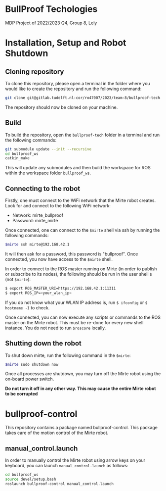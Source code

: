 # BullProof Techologies

MDP Project of 2022/2023 Q4, Group 8, Lely

# Installation, Setup and Robot Shutdown
## Cloning repository
To clone this repository, please open a terminal in the folder where you would like to create the repository and run the following command:

``` bash
git clone git@gitlab.tudelft.nl:cor/ro47007/2023/team-8/bullproof-tech.
```
The repository should now be cloned on your machine.
## Build
To build the repository, open the `bullproof-tech` folder in a terminal and run the following commands:

``` bash
git submodule update --init --recursive
cd bullproof_ws
catkin_make
```
This will update any submodules and then build the workspace for ROS within the workspace folder `bullproof_ws`.

## Connecting to the robot
Firstly, one must connect to the WiFi network that the Mirte robot creates. Look for and connect to the following WiFi network:
* Network: mirte_bullproof
* Password: mirte_mirte

Once connected, one can connect to the `$mirte` shell via ssh by running the following commands:

```bash
$mirte ssh mirte@192.168.42.1
```
It will then ask for a password, this password is "bullproof". Once connected, you now have access to the `$mirte` shell.

In order to connect to the ROS master running on Mirte (in order to publish or subscribe to its nodes), the following should be run in the user shell `$` (not `$mirte`):

```bash
$ export ROS_MASTER_URI=https://192.168.42.1:11311
$ export ROS_IP=<your_wlan_ip>
```
If you do not know what your WLAN IP address is, run `$ ifconfig` or `$ hostname -I` to check.

Once connected, you can now execute any scripts or commands to the ROS master on the Mirte robot. This must be re-done for every new shell instance. You do not need to run `$roscore` locally.

## Shutting down the robot
To shut down mirte, run the following command in the `$mirte`:

```bash
$mirte sudo shutdown now
```

Once all processes are shutdown, you may  turn off the Mirte robot using the on-board power switch.

**Do not turn it off in any other way. This may cause the entire Mirte robot to be corrupted**


# bullproof-control
This repository contains a package named bullproof-control. This package takes care of the motion control of the Mirte robot. 

## manual_control.launch
In order to manually control the Mirte robot using arrow keys on your keyboard, you can launch `manual_control.launch` as follows:

```bash
cd bullproof_ws
source devel/setup.bash
roslaunch bullproof-control manual_control.launch

```